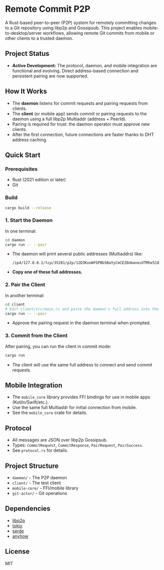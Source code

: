 # Remote Commit P2P

A Rust-based peer-to-peer (P2P) system for remotely committing changes to a Git repository using libp2p and Gossipsub. This project enables mobile-to-desktop/server workflows, allowing remote Git commits from mobile or other clients to a trusted daemon.

## Project Status

- **Active Development:** The protocol, daemon, and mobile integration are functional and evolving. Direct address-based connection and persistent pairing are now supported.

## How It Works

- The **daemon** listens for commit requests and pairing requests from clients.
- The **client** (or mobile app) sends commit or pairing requests to the daemon using a full libp2p Multiaddr (address + PeerId).
- Pairing is required for trust: the daemon operator must approve new clients.
- After the first connection, future connections are faster thanks to DHT address caching.

## Quick Start

### Prerequisites
- Rust (2021 edition or later)
- Git

### Build
```sh
cargo build --release
```

### 1. Start the Daemon
In one terminal:
```sh
cd daemon
cargo run -- --pair
```
- The daemon will print several public addresses (Multiaddrs) like:
  ```
  /ip4/127.0.0.1/tcp/35281/p2p/12D3KooWFGPBb5BaYyCmCEZ6UmaneuVTMhe518HB1Psqtvpgy1JK
  ```
- **Copy one of these full addresses.**

### 2. Pair the Client
In another terminal:
```sh
cd client
# Edit client/src/main.rs and paste the daemon's full address into the variable `daemon_full_addr_str`.
cargo run -- --pair
```
- Approve the pairing request in the daemon terminal when prompted.

### 3. Commit from the Client
After pairing, you can run the client in commit mode:
```sh
cargo run
```
- The client will use the same full address to connect and send commit requests.

## Mobile Integration
- The `mobile_core` library provides FFI bindings for use in mobile apps (Kotlin/Swift/etc.).
- Use the same full Multiaddr for initial connection from mobile.
- See the `mobile_core` crate for details.

## Protocol
- All messages are JSON over libp2p Gossipsub.
- Types: `CommitRequest`, `CommitResponse`, `PairRequest`, `PairSuccess`.
- See `protocol.rs` for details.

## Project Structure
- `daemon/` - The P2P daemon
- `client/` - The test client
- `mobile-core/` - FFI/mobile library
- `git-actor/` - Git operations

## Dependencies
- [libp2p](https://libp2p.io/)
- [tokio](https://tokio.rs/)
- [serde](https://serde.rs/)
- [anyhow](https://docs.rs/anyhow/)

## License
MIT 